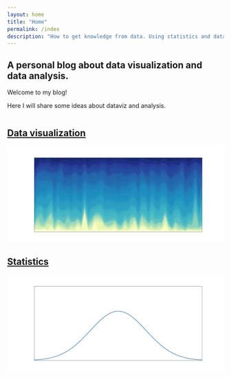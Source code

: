 ```yaml
---
layout: home
title: "Home"
permalink: /index
description: "How to get knowledge from data. Using statistics and data visualization to get out most out from our data."
---
```


## A personal blog about data visualization and data analysis.

<div class="emphbox">
Welcome to my blog!


<!--
Here I will collect and discuss some ideas that allowed me to improve my data
analysis, from Bayesian statistics (of course by using PyMC) to dataviz.
-->
Here I will share some ideas about dataviz and analysis.

</div>

<div class='div-gradient'></div>

<div class="home-links">
</div>

<div style="display:flex;
  flex-wrap: wrap;">
<div class='homeCard' id='homeCardDataviz'>
<a href="/dataviz">
<h2>Data visualization</h2>
<img src="/docs/assets/images/dataviz.webp" class='homeImg'>
</a>
</div>

<div class='homeCard' id='homeCardStatistics'>
<a href="/statistics">
<h2>Statistics</h2>
<img src="/docs/assets/images/statistics.webp" class='homeImg'>
</a>
</div>
</div>
